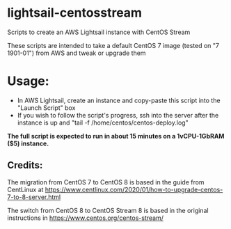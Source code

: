 # lightsail-centosstream
Scripts to create an AWS Lightsail instance with CentOS Stream

These scripts are intended to take a default CentOS 7 image (tested on "7 1901-01") from AWS and tweak or upgrade them

# Usage:
- In AWS Lightsail, create an instance and copy-paste this script into the "Launch Script" box
- If you wish to follow the script's progress, ssh into the server after the instance is up and "tail -f /home/centos/centos-deploy.log"

**The full script is expected to run in about 15 minutes on a 1vCPU-1GbRAM ($5) instance.**

## Credits:

The migration from CentOS 7 to CentOS 8 is based in the guide from CentLinux at https://www.centlinux.com/2020/01/how-to-upgrade-centos-7-to-8-server.html

The switch from CentOS 8 to CentOS Stream 8 is based in the original instructions in https://www.centos.org/centos-stream/ 

